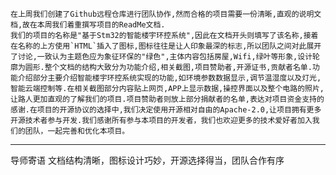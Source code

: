 	在上周我们创建了Github远程仓库进行团队协作,然而合格的项目需要一份清晰,直观的说明文档,故在本周我们着重撰写项目的ReadMe文档.
	我们的项目的名称是"基于Stm32的智能楼宇环控系统",因此在文档开头则填写了该名称,接着在名称的上方使用`HTML`插入了图标,图标往往是让人印象最深的标志,所以团队之间对此展开了讨论,一致认为主题色应为象征环保的"绿色",主体内容包括房屋,Wifi,绿叶等形象,设计轮廓为圆形.整个文档的结构大致分为功能介绍,相关截图,项目赞助者,开源证书,贡献者名单.功能介绍部分主要介绍智能楼宇环控系统实现的功能,如环境参数数据显示,调节温湿度以及灯光,智能云端控制等.在相关截图部分内容贴上网页,APP上显示数据,操控界面以及整个电路的照片,让路人更加直观的了解我们的项目.项目赞助者则放上部分捐献者的名单,表达对项目资金支持的感谢.在项目的开源协议的选择中,我们决定使用开源相对自由的Apache-2.0,让项目拥有更多开源技术者参与开发.我们感谢所有参与本项目的开发者，我们也欢迎更多的技术爱好者加入我们的团队，一起完善和优化本项目。

---
导师寄语
文档结构清晰，图标设计巧妙，开源选择得当，团队合作有序